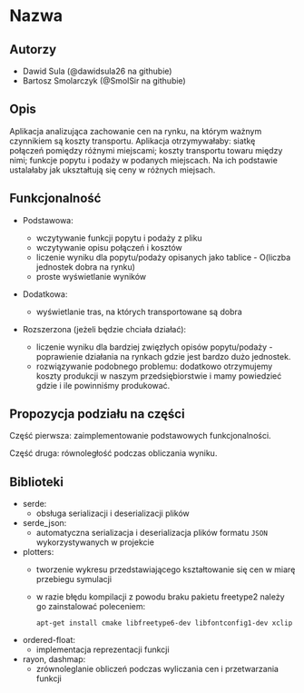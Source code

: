 # Nazwa

## Autorzy
- Dawid Sula (@dawidsula26 na githubie)
- Bartosz Smolarczyk (@SmolSir na githubie)

## Opis
Aplikacja analizująca zachowanie cen na rynku, na którym ważnym czynnikiem są koszty transportu. Aplikacja otrzymywałaby: siatkę połączeń pomiędzy różnymi miejscami; koszty transportu towaru między nimi; funkcje popytu i podaży w podanych miejscach. Na ich podstawie ustalałaby jak ukształtują się ceny w różnych miejsach.

## Funkcjonalność
- Podstawowa:
    - wczytywanie funkcji popytu i podaży z pliku
    - wczytywanie opisu połączeń i kosztów
    - liczenie wyniku dla popytu/podaży opisanych jako tablice - O(liczba jednostek dobra na rynku)
    - proste wyświetlanie wyników 

- Dodatkowa:
    - wyświetlanie tras, na których transportowane są dobra

- Rozszerzona (jeżeli będzie chciała działać):
    - liczenie wyniku dla bardziej zwięzłych opisów popytu/podaży - poprawienie działania na rynkach gdzie jest bardzo dużo jednostek.
    - rozwiązywanie podobnego problemu: dodatkowo otrzymujemy koszty produkcji w naszym przedsiębiorstwie i mamy powiedzieć gdzie i ile powinniśmy produkować.

## Propozycja podziału na części
Część pierwsza: zaimplementowanie podstawowych funkcjonalności.

Część druga: równoległość podczas obliczania wyniku.

## Biblioteki
- serde:
    - obsługa serializacji i deserializacji plików
- serde_json:
    - automatyczna serializacja i deserializacja plików formatu ```JSON``` wykorzystywanych w projekcie
- plotters:
    - tworzenie wykresu przedstawiającego kształtowanie się cen w miarę przebiegu symulacji
    - w razie błędu kompilacji z powodu braku pakietu freetype2 należy go zainstalować poleceniem:
    
        ```
        apt-get install cmake libfreetype6-dev libfontconfig1-dev xclip
        ```
- ordered-float:
    - implementacja reprezentacji funkcji
- rayon, dashmap:
    - zrównoleglanie obliczeń podczas wyliczania cen i przetwarzania funkcji
